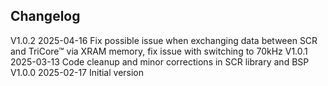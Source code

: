 ## Changelog  
V1.0.2 2025-04-16 Fix possible issue when exchanging data between SCR and TriCore™ via XRAM memory, fix issue with switching to 70kHz
V1.0.1 2025-03-13 Code cleanup and minor corrections in SCR library and BSP
V1.0.0 2025-02-17 Initial version